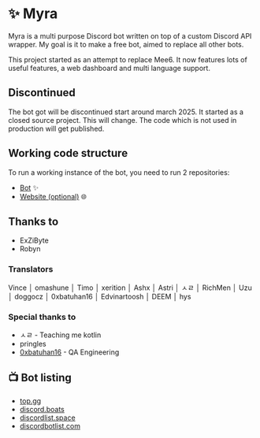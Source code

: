 # ✨ Myra
Myra is a multi purpose Discord bot written on top of a custom Discord API wrapper. My goal is it to make a free bot, aimed to replace all other bots.

This project started as an attempt to replace Mee6. It now features lots of useful features, a web dashboard and multi language support.

## Discontinued
The bot got will be discontinued start around march 2025. It started as a closed source project. This will change. The code which is not used in production will get published.

## Working code structure
To run a working instance of the bot, you need to run 2 repositories:
* [Bot](https://github.com/MyraBot/Myra) ✨
* [Website (optional)](https://github.com/MyraBot/website-v3/tree/redesign) 🌐

## Thanks to
* ExZiByte
* Robyn 

### Translators
Vince │ omashune │ Timo │ xerition │ Ashx │ Astri │ ㅅㄹ │ RichMen │ Uzu │ doggocz │ 0xbatuhan16 │ Edvinartoosh │ DEEM │ hys

### Special thanks to
* ㅅㄹ - Teaching me kotlin
* pringles
* [0xbatuhan16](https://twitter.com/0xbatuhan16) - QA Engineering

## 📺 Bot listing
* [top.gg](https://top.gg/bot/718444709445632122)
* [discord.boats](https://discord.boats/bot/718444709445632122)
* [discordlist.space](https://discordlist.space/bot/718444709445632122)
* [discordbotlist.com](https://discordbotlist.com/bots/myra)

